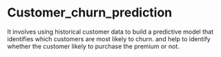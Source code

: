 # Customer_churn_prediction
It involves using historical customer data to build a predictive model that identifies which customers are most likely to churn.
and help to identify whether the customer likely to purchase the premium or not.

